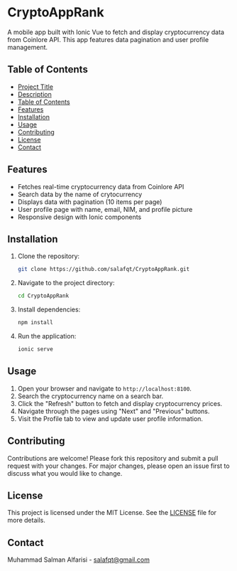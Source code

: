 # CryptoAppRank

A mobile app built with Ionic Vue to fetch and display cryptocurrency data from Coinlore API. This app features data pagination and user profile management.

## Table of Contents
- [Project Title](#project-title)
- [Description](#description)
- [Table of Contents](#table-of-contents)
- [Features](#features)
- [Installation](#installation)
- [Usage](#usage)
- [Contributing](#contributing)
- [License](#license)
- [Contact](#contact)

## Features
- Fetches real-time cryptocurrency data from Coinlore API
- Search data by the name of crytocurrency
- Displays data with pagination (10 items per page)
- User profile page with name, email, NIM, and profile picture
- Responsive design with Ionic components

## Installation
1. Clone the repository:
    ```bash
    git clone https://github.com/salafqt/CryptoAppRank.git
    ```
2. Navigate to the project directory:
    ```bash
    cd CryptoAppRank
    ```
3. Install dependencies:
    ```bash
    npm install
    ```
4. Run the application:
    ```bash
    ionic serve
    ```

## Usage
1. Open your browser and navigate to `http://localhost:8100`.
2. Search the cryptocurrency name on a search bar.
3. Click the "Refresh" button to fetch and display cryptocurrency prices.
4. Navigate through the pages using "Next" and "Previous" buttons.
5. Visit the Profile tab to view and update user profile information.

## Contributing
Contributions are welcome! Please fork this repository and submit a pull request with your changes. For major changes, please open an issue first to discuss what you would like to change.

## License
This project is licensed under the MIT License. See the [LICENSE](LICENSE) file for more details.

## Contact
Muhammad Salman Alfarisi - [salafqt@gmail.com](mailto:salafqt@gmail.com)

